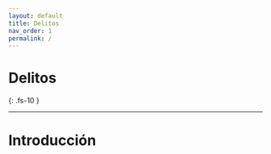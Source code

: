 ```yaml
---
layout: default
title: Delitos
nav_order: 1
permalink: /
---
```


# Delitos
{: .fs-10 }


---

# Introducción
